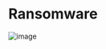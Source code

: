 # Ransomware

![image](https://github.com/user-attachments/assets/53fe2ec2-0b7d-48f3-b977-f1b050b26c30)

